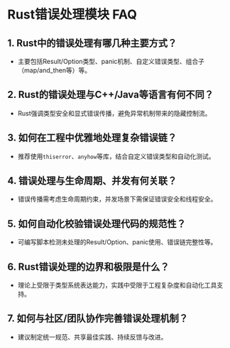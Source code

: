 # Rust错误处理模块 FAQ

## 1. Rust中的错误处理有哪几种主要方式？

- 主要包括Result/Option类型、panic机制、自定义错误类型、组合子（map/and_then等）等。

## 2. Rust的错误处理与C++/Java等语言有何不同？

- Rust强调类型安全和显式错误传播，避免异常机制带来的隐藏控制流。

## 3. 如何在工程中优雅地处理复杂错误链？

- 推荐使用`thiserror`、`anyhow`等库，结合自定义错误类型和自动化测试。

## 4. 错误处理与生命周期、并发有何关联？

- 错误传播需考虑生命周期约束，并发场景下需保证错误安全和线程安全。

## 5. 如何自动化校验错误处理代码的规范性？

- 可编写脚本检测未处理的Result/Option、panic使用、错误链完整性等。

## 6. Rust错误处理的边界和极限是什么？

- 理论上受限于类型系统表达能力，实践中受限于工程复杂度和自动化工具支持。

## 7. 如何与社区/团队协作完善错误处理机制？

- 建议制定统一规范、共享最佳实践、持续反馈与改进。
